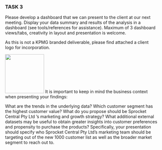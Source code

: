 ### TASK 3

Please develop a dashboard that we can present to the client at our next meeting. Display your data summary and results of the analysis in a dashboard (see tools/references for assistance).  Maximum of 3 dashboard views/tabs, creativity in layout and presentation is welcome.  

As this is not a KPMG branded deliverable, please find attached a client logo for incorporation.


<img src="https://cdn-assets.theforage.com/icons/kpmg_icons/sprocket_central_logo.png" width="128"/>
It is important to keep in mind the business context when presenting your findings:

What are the trends in the underlying data?
Which customer segment has the highest customer value?
What do you propose should be Sprocket Central Pty Ltd ’s marketing and growth strategy?
What additional external datasets may be useful to obtain greater insights into customer preferences and propensity to purchase the products?
Specifically, your presentation should specify who Sprocket Central Pty Ltd’s marketing team should be targeting out of the new 1000 customer list as well as the broader market segment to reach out to. 

